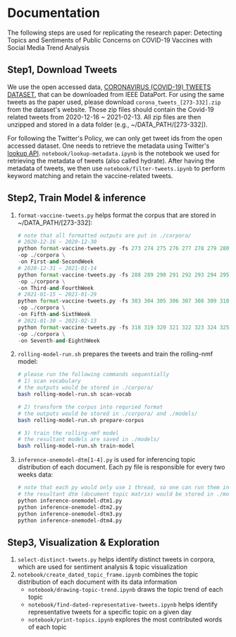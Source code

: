# Documentation
The following steps are used for replicating the research paper:
Detecting Topics and Sentiments of Public Concerns on COVID-19 Vaccines with Social Media Trend Analysis
## Step1, Download Tweets

We use the open accessed data, [CORONAVIRUS (COVID-19) TWEETS DATASET](https://ieee-dataport.org/open-access/coronavirus-covid-19-tweets-dataset), that can be downloaded from IEEE DataPort. For using the same tweets as the paper used, please download `corona_tweets_[273-332].zip` from the dataset's website. Those zip files should contain the Covid-19 related tweets from 2020-12-16 ~ 2021-02-13. All zip files are then unzipped and stored in a data folder (e.g., ~/DATA_PATH/[273-332]). 

For following the Twitter's Policy, we can only get tweet ids from the open accessed dataset. One needs to retrieve the metadata using Twitter's [lookup API](https://developer.twitter.com/en/docs/twitter-api/v1/tweets/post-and-engage/api-reference/get-statuses-lookup). `notebook/lookup-metadata.ipynb` is the notebook we used for retrieving the metadata of tweets (also called hydrate). After having the metadata of tweets, we then use `notebook/filter-tweets.ipynb` to perform keyword matching and retain the vaccine-related tweets.

## Step2, Train Model & inference
1. `format-vaccine-tweets.py` helps format the corpus that are stored in ~/DATA_PATH/[273-332]:
    ```python
    # note that all formatted outputs are put in ./corpora/
    # 2020-12-16 ~ 2020-12-30
    python format-vaccine-tweets.py -fs 273 274 275 276 277 278 279 280 281 282 283 284 285 286 287 \
    -op ./corpora \
    -on First-and-SecondWeek
    # 2020-12-31 ~ 2021-01-14
    python format-vaccine-tweets.py -fs 288 289 290 291 292 293 294 295 296 297 298 299 300 301 302 \
    -op ./corpora \
    -on Third-and-FourthWeek
    # 2021-01-15 ~ 2021-01-29
    python format-vaccine-tweets.py -fs 303 304 305 306 307 308 309 310 311 312 313 314 315 316 317 \
    -op ./corpora \
    -on Fifth-and-SixthWeek
    # 2021-01-30 ~ 2021-02-13
    python format-vaccine-tweets.py -fs 318 319 320 321 322 323 324 325 326 327 328 329 330 331 332 \
    -op ./corpora \
    -on Seventh-and-EighthWeek
    ```
2. `rolling-model-run.sh` prepares the tweets and train the rolling-nmf model:
    ```bash
    # please run the following commands sequentially
    # 1) scan vocabulary 
    # the outputs would be stored in ./corpora/
    bash rolling-model-run.sh scan-vocab
    
    # 2) transform the corpus into requried format
    # the outputs would be stored in ./corpora/ and ./models/
    bash rolling-model-run.sh prepare-corpus
    
    # 3) train the rolling-nmf model
    # the resultant models are saved in ./models/
    bash rolling-model-run.sh train-model
    ```
3. `inference-onemodel-dtm[1-4].py` is used for inferencing topic distribution of each document. Each py file is responsible for every two weeks data:
    ```bash
    # note that each py would only use 1 thread, so one can run them in parallel for better efficientcy
    # the resultant dtm (document topic matrix) would be stored in ./models/
    python inference-onemodel-dtm1.py
    python inference-onemodel-dtm2.py
    python inference-onemodel-dtm3.py
    python inference-onemodel-dtm4.py
    ```

## Step3, Visualization & Exploration
1. `select-distinct-tweets.py` helps identify distinct tweets in corpora, which are used for sentiment analysis & topic visualization
2. `notebook/create_dated_topic_frame.ipynb` combines the topic distribution of each document with its data information
    - `notebook/drawing-topic-trend.ipynb` draws the topic trend of each topic
    - `notebook/find-dated-representative-tweets.ipynb` helps identify representative tweets for a specific topic on a given day
    - `notebook/print-topics.ipynb` explores the most contributed words of each topic